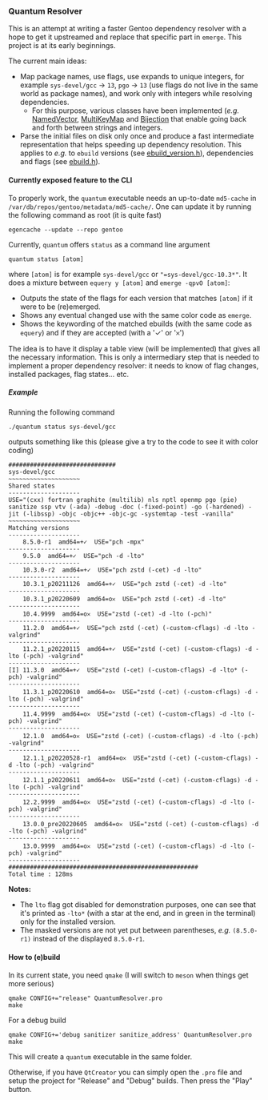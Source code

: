 ### Quantum Resolver

This is an attempt at writing a faster Gentoo dependency resolver with a hope to get it upstreamed and replace that specific part in `emerge`. This project is at its early beginnings.

The current main ideas:
- Map package names, use flags, use expands to unique integers, for example `sys-devel/gcc` -> `13`, `pgo` -> `13` (use flags do not live in the same world as package names), and work only with integers while resolving dependencies.
  - For this purpose, various classes have been implemented (_e.g._ [NamedVector](src/named_vector.h), [MultiKeyMap](src/multikey_map.h) and [Bijection](src/bijection.h) that enable going back and forth between strings and integers.
- Parse the initial files on disk only once and produce a fast intermediate representation that helps speeding up dependency resolution. This applies to _e.g._ to `ebuild` versions (see [ebuild_version.h](src/ebuild_version.h)), dependencies and flags (see [ebuild.h](src/ebuild.h)).


#### Currently exposed feature to the CLI

To properly work, the `quantum` executable needs an up-to-date `md5-cache` in `/var/db/repos/gentoo/metadata/md5-cache/`. One can update it by running the following command as root (it is quite fast)

```shell
egencache --update --repo gentoo
```

Currently, `quantum` offers `status` as a command line argument

```shell
quantum status [atom]
```

where `[atom]` is for example `sys-devel/gcc` or `"=sys-devel/gcc-10.3*"`. It does a mixture between `equery y [atom]` and `emerge -qpvO [atom]`:
- Outputs the state of the flags for each version that matches `[atom]` if it were to be (re)emerged.
- Shows any eventual changed use with the same color code as `emerge`.
- Shows the keywording of the matched ebuilds (with the same code as `equery`) and if they are accepted (with a '✓' or '𐄂')

The idea is to have it display a table view (will be implemented) that gives all the necessary information. This is only a intermediary step that is needed to implement a proper dependency resolver: it needs to know of flag changes, installed packages, flag states... etc.

##### Example
Running the following command
```shell
./quantum status sys-devel/gcc
```

outputs something like this (please give a try to the code to see it with color coding)

```shell
##############################
sys-devel/gcc
~~~~~~~~~~~~~~~~~~~~
Shared states
--------------------
USE="(cxx) fortran graphite (multilib) nls nptl openmp pgo (pie) sanitize ssp vtv (-ada) -debug -doc (-fixed-point) -go (-hardened) -jit (-libssp) -objc -objc++ -objc-gc -systemtap -test -vanilla"
~~~~~~~~~~~~~~~~~~~~
Matching versions
--------------------
    8.5.0-r1  amd64=+✓  USE="pch -mpx"
--------------------
    9.5.0  amd64=+✓  USE="pch -d -lto"
--------------------
    10.3.0-r2  amd64=+✓  USE="pch zstd (-cet) -d -lto"
--------------------
    10.3.1_p20211126  amd64=+✓  USE="pch zstd (-cet) -d -lto"
--------------------
    10.3.1_p20220609  amd64=o𐄂  USE="pch zstd (-cet) -d -lto"
--------------------
    10.4.9999  amd64=o𐄂  USE="zstd (-cet) -d -lto (-pch)"
--------------------
    11.2.0  amd64=+✓  USE="pch zstd (-cet) (-custom-cflags) -d -lto -valgrind"
--------------------
    11.2.1_p20220115  amd64=+✓  USE="zstd (-cet) (-custom-cflags) -d -lto (-pch) -valgrind"
--------------------
[I] 11.3.0  amd64=+✓  USE="zstd (-cet) (-custom-cflags) -d -lto* (-pch) -valgrind"
--------------------
    11.3.1_p20220610  amd64=o𐄂  USE="zstd (-cet) (-custom-cflags) -d -lto (-pch) -valgrind"
--------------------
    11.4.9999  amd64=o𐄂  USE="zstd (-cet) (-custom-cflags) -d -lto (-pch) -valgrind"
--------------------
    12.1.0  amd64=o𐄂  USE="zstd (-cet) (-custom-cflags) -d -lto (-pch) -valgrind"
--------------------
    12.1.1_p20220528-r1  amd64=o𐄂  USE="zstd (-cet) (-custom-cflags) -d -lto (-pch) -valgrind"
--------------------
    12.1.1_p20220611  amd64=o𐄂  USE="zstd (-cet) (-custom-cflags) -d -lto (-pch) -valgrind"
--------------------
    12.2.9999  amd64=o𐄂  USE="zstd (-cet) (-custom-cflags) -d -lto (-pch) -valgrind"
--------------------
    13.0.0_pre20220605  amd64=o𐄂  USE="zstd (-cet) (-custom-cflags) -d -lto (-pch) -valgrind"
--------------------
    13.0.9999  amd64=o𐄂  USE="zstd (-cet) (-custom-cflags) -d -lto (-pch) -valgrind"
--------------------
#####################################################
Total time : 128ms

```

**Notes:**
- The `lto` flag got disabled for demonstration purposes, one can see that it's printed as `-lto*` (with a star at the end, and in green in the terminal) only for the installed version.
- The masked versions are not yet put between parentheses, _e.g._ `(8.5.0-r1)` instead of the displayed `8.5.0-r1`.

#### How to (e)build

In its current state, you need `qmake` (I will switch to `meson` when things get more serious)

```shell
qmake CONFIG+="release" QuantumResolver.pro
make
```

For a debug build

```shell
qmake CONFIG+='debug sanitizer sanitize_address' QuantumResolver.pro
make
```

This will create a `quantum` executable in the same folder.

Otherwise, if you have `QtCreator` you can simply open the `.pro` file and setup the project for "Release" and "Debug" builds. Then press the "Play" button.
